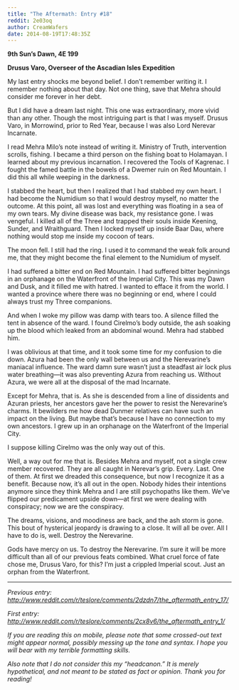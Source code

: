 ```yaml
---
title: "The Aftermath: Entry #18"
reddit: 2e03oq
author: CreamWafers
date: 2014-08-19T17:48:35Z
---
```


**9th Sun’s Dawn, 4E 199**

**Drusus Varo, Overseer of the Ascadian Isles Expedition**

My last entry shocks me beyond belief. I don’t remember writing it. I remember nothing about that day. Not one thing, save that Mehra should consider me forever in her debt. 

But I did have a dream last night. This one was extraordinary, more vivid than any other. Though the most intriguing part is that I was myself. Drusus Varo, in Morrowind, prior to Red Year, because I was also Lord Nerevar Incarnate.

I read Mehra Milo’s note instead of writing it. Ministry of Truth, intervention scrolls, fishing. I became a third person on the fishing boat to Holamayan. I learned about my previous incarnation. I recovered the Tools of Kagrenac. I fought the famed battle in the bowels of a Dwemer ruin on Red Mountain. I did this all while weeping in the darkness.

I stabbed the heart, but then I realized that I had stabbed my own heart. I had become the Numidium so that I would destroy myself, no matter the outcome. At this point, all was lost and everything was floating in a sea of my own tears. My divine disease was back, my resistance gone. I was vengeful. I killed all of the Three and trapped their souls inside Keening, Sunder, and Wraithguard. Then I locked myself up inside Baar Dau, where nothing would stop me inside my cocoon of tears.

The moon fell. I still had the ring. I used it to command the weak folk around me, that they might become the final element to the Numidium of myself.

I had suffered a bitter end on Red Mountain. I had suffered bitter beginnings in an orphanage on the Waterfront of the Imperial City. This was my Dawn and Dusk, and it filled me with hatred. I wanted to efface it from the world. I wanted a province where there was no beginning or end, where I could always trust my Three companions.

And when I woke my pillow was damp with tears too. A silence filled the tent in absence of the ward. I found Cirelmo’s body outside, the ash soaking up the blood which leaked from an abdominal wound. Mehra had stabbed him.

I was oblivious at that time, and it took some time for my confusion to die down. Azura had been the only wall between us and the Nerevarine’s maniacal influence. The ward damn sure wasn’t just a steadfast air lock plus water breathing—it was also preventing Azura from reaching us. Without Azura, we were all at the disposal of the mad Incarnate.

Except for Mehra, that is. As she is descended from a line of dissidents and Azuran priests, her ancestors gave her the power to resist the Nerevarine’s charms.
It bewilders me how dead Dunmer relatives can have such an impact on the living. But maybe that’s because I have no connection to my own ancestors. I grew up in an orphanage on the Waterfront of the Imperial City.

I suppose killing Cirelmo was the only way out of this.

Well, a way out for me that is. Besides Mehra and myself, not a single crew member recovered. They are all caught in Nerevar’s grip. Every. Last. One of them. At first we dreaded this consequence, but now I recognize it as a benefit. Because now, it’s all out in the open. Nobody hides their intentions anymore since they think Mehra and I are still psychopaths like them. We’ve flipped our predicament upside down—at first we were dealing with conspiracy; now we are the conspiracy.

The dreams, visions, and moodiness are back, and the ash storm is gone. This bout of hysterical jeopardy is drawing to a close. It will all be over. All I have to do is, well. Destroy the Nerevarine.

Gods have mercy on us. To destroy the Nerevarine. I’m sure it will be more difficult than all of our previous feats combined. What cruel force of fate chose me, Drusus Varo, for this? I’m just a crippled Imperial scout. Just an orphan from the Waterfront.

------------------------------------------------------------------

*Previous entry: http://www.reddit.com/r/teslore/comments/2dzdn7/the_aftermath_entry_17/*

*First entry: http://www.reddit.com/r/teslore/comments/2cx8v6/the_aftermath_entry_1/*

*If you are reading this on mobile, please note that some crossed-out text might appear normal, possibly messing up the tone and syntax. I hope you will bear with my terrible formatting skills.*

*Also note that I do not consider this my “headcanon.” It is merely hypothetical, and not meant to be stated as fact or opinion. Thank you for reading!*

